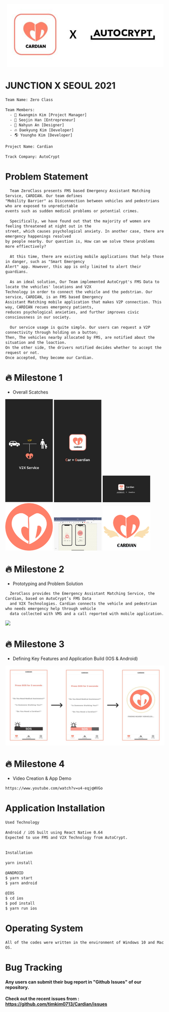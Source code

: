
<p align="center">
  <img src = "https://github.com/timkim0713/Cardian/blob/master/images/autocryptXcardinal.jpeg" width="auto">
</p>

# JUNCTION X SEOUL 2021
```
Team Name: Zero Class

Team Members: 
  - 🤰 Kwangmin Kim [Project Manager]
  - 🐳 Seojin Han [Entrepreneur]
  - 🦄 Nahyun An [Designer]
  - 🔥 Daekyung Kim [Developer]
  - 🌎 Youngho Kim [Developer]
  
Project Name: Cardian

Track Company: AutoCrypt
```

# Problem Statement
```
  Team ZeroClass presents FMS based Emergency Assistant Matching Service, CARDIAN. Our team defines 
"Mobility Barrier" as Disconnection between vehicles and pedestrians who are exposed to unpredictable 
events such as sudden medical problems or potential crimes.

  Specifically, we have found out that the majority of women are feeling threatened at night out in the 
street, which causes psychological anxiety. In another case, there are emergency happenings resolved 
by people nearby. Our question is, How can we solve these problems more effiectively?

  At this time, there are existing mobile applications that help those in danger, such as "Smart Emergency
Alert" app. However, this app is only limited to alert their guardians.
 
  As an ideal solution, Our Team implemented AutoCrypt's FMS Data to locate the vehicles' locations and V2X
Technology in order to connect the vehicle and the pedstrian. Our service, CARDIAN, is an FMS based Emergency
Assistant Matching mobile application that makes V2P connection. This way, CARDIAN recues emergency patients,
reduces psychological anxieties, and further improves civic consciousness in our society.

  Our service usage is quite simple. Our users can request a V2P connectivity through holding on a button; 
Then, The vehicles nearby allocated by FMS, are notified about the situation and the loaction. 
On the other side, the drivers notified decides whether to accept the request or not.
Once accepted, they become our Cardian. 
```

# 🔥 Milestone 1 

  - Overall Scatches


<img src = "https://github.com/timkim0713/Cardian/blob/master/images/KakaoTalk_Photo_2021-05-23-13-57-05-1.jpeg" width="150px">    <img src = "https://github.com/timkim0713/Cardian/blob/master/images/KakaoTalk_Photo_2021-05-23-13-57-05-2.jpeg" width="150px">    <img src = "https://github.com/timkim0713/Cardian/blob/master/images/KakaoTalk_Photo_2021-05-23-13-57-05-3.jpeg" width="150px">   <img src = "https://github.com/timkim0713/Cardian/blob/master/images/KakaoTalk_Photo_2021-05-23-13-57-05-4.png" width="150px">   <img src = "https://github.com/timkim0713/Cardian/blob/master/images/KakaoTalk_Photo_2021-05-23-13-57-05-5.jpeg" width="150px">   <img src = "https://github.com/timkim0713/Cardian/blob/master/images/KakaoTalk_Photo_2021-05-23-13-57-05-6.png" width="150px">

# 🔥 Milestone 2

  - Prototyping and Problem Solution
```
  ZeroClass provides the Emergency Assistant Matching Service, the Cardian, based on AutoCrypt’s FMS Data 
  and V2X Technologies. Cardian connects the vehicle and pedestrian who needs emergency help through vehicle 
  data collected with VMS and a call reported with mobile application.
```
<img src = "https://github.com/timkim0713/Cardian/blob/master/images/스크린샷 2021-05-23 오후 2.22.20.png" width="auto">

# 🔥 Milestone 3
  - Defining Key Features and Application Build (IOS & Android)
  
<img src = "https://github.com/timkim0713/Cardian/blob/master/images/app_features.jpeg" width="auto">

# 🔥 Milestone 4
  - Video Creation & App Demo
```
https://www.youtube.com/watch?v=u4-eqjqWVGo
```
# Application Installation
```
Used Technology

Android / iOS built using React Native 0.64
Expected to use FMS and V2X Technology from AutoCrypt.


Installation

yarn install

@ANDROID
$ yarn start
$ yarn android

@IOS
$ cd ios
$ pod install
$ yarn run ios
```
# Operating System
```
All of the codes were written in the environment of Windows 10 and Mac OS.
```

# Bug Tracking

#### Any users can submit their bug report in "Github Issues" of our repository. 
#### Check out the recent issues from : https://github.com/timkim0713/Cardian/issues
